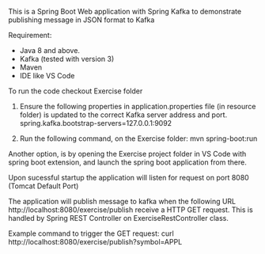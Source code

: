 This is a Spring Boot Web application with Spring Kafka to demonstrate publishing message in JSON format to Kafka

Requirement: 
- Java 8 and above.
- Kafka (tested with version 3)
- Maven 
- IDE like VS Code

To run the code checkout Exercise folder
1. Ensure the following properties in application.properties file (in resource folder) is updated to the correct Kafka server address and port.	   			spring.kafka.bootstrap-servers=127.0.0.1:9092
		
2. Run the following command, on the Exercise folder: mvn spring-boot:run

Another option, is by opening the Exercise project folder in VS Code with spring boot extension, and launch the spring boot application from there.

Upon sucessful startup the application will listen for request on port 8080 (Tomcat Default Port)

The application will publish message to kafka when the following URL http://localhost:8080/exercise/publish receive a HTTP GET request. 
This is handled by Spring REST Controller on ExerciseRestController class.

Example command to trigger the GET request:
	curl http://localhost:8080/exercise/publish?symbol=APPL




